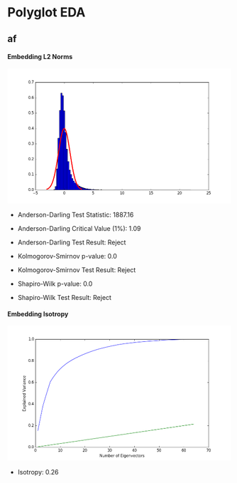# Polyglot EDA  
## af  
#### Embedding L2 Norms  
![](../images/af_polyglot_norm.png)  
- Anderson-Darling Test Statistic: 1887.16  
- Anderson-Darling Critical Value (1%): 1.09  
- Anderson-Darling Test Result: Reject  

- Kolmogorov-Smirnov p-value: 0.0  
- Kolmogorov-Smirnov Test Result: Reject  

- Shapiro-Wilk p-value: 0.0  
- Shapiro-Wilk Test Result: Reject  

#### Embedding Isotropy  
![](../images/af_polyglot_isotropy.png)  
- Isotropy: 0.26  

